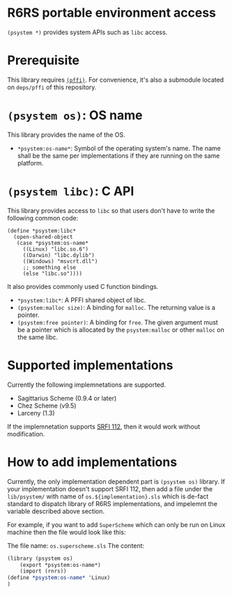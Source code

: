 R6RS portable environment access
================================

`(psystem *)` provides system APIs such as `libc` access.


Prerequisite
============

This library requires [`(pffi)`](https://github.com/ktakashi/r6rs-pffi/).
For convenience, it's also a submodule located on `deps/pffi` of this 
repository.

`(psystem os)`: OS name
=======================

This library provides the name of the OS.

- `*psystem:os-name*`: 
  Symbol of the operating system's name. The name shall be the same per
  implementations if they are running on the same platform.

`(psystem libc)`: C API
=======================

This library provides access to `libc` so that users don't have to write
the following common code:

```!scheme
(define *psystem:libc*
  (open-shared-object
   (case *psystem:os-name*
     ((Linux) "libc.so.6")
     ((Darwin) "libc.dylib")
     ((Windows) "msvcrt.dll")
	 ;; something else
     (else "libc.so"))))
```

It also provides commonly used C function bindings.

- `*psystem:libc*`: A PFFI shared object of libc.
- `(psystem:malloc size)`: 
  A binding for `malloc`. The returning value is a pointer.
- `(psystem:free pointer)`: 
  A binding for `free`. The given argument must be a pointer
  which is allocated by the `psystem:malloc` or other `malloc` on the
  same libc.

Supported implementations
=========================

Currently the following implemnetations are supported.

- Sagittarius Scheme (0.9.4 or later)
- Chez Scheme (v9.5)
- Larceny (1.3)

If the implemnetation supports [SRFI 112](https://srfi.schemers.org/srfi-112/),
then it would work without modification.

How to add implementations
==========================

Currently, the only implementation dependent part is `(psystem os)` library.
If your implementation doesn't support SRFI 112, then add a file under the
`lib/psystem/` with name of `os.${implementation}.sls` which is de-fact
standard to dispatch library of R6RS implementations, and impelemnt the
variable described above section.

For example, if you want to add `SuperScheme` which can only be run on
Linux machine then the file would look like this:

The file name: `os.superscheme.sls`
The content:
```scheme
(library (psystem os)
    (export *psystem:os-name*)
	(import (rnrs))
(define *psystem:os-name* 'Linux)
)
```
